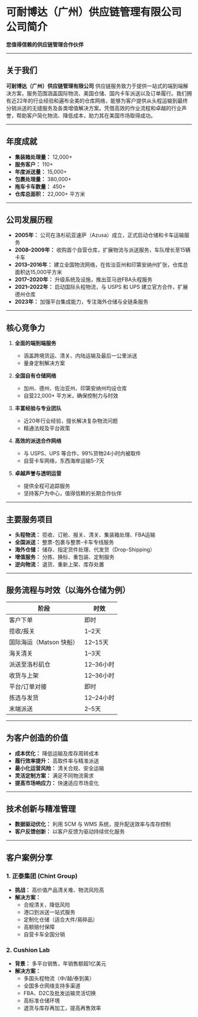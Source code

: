 # 可耐博达（广州）供应链管理有限公司 公司简介

**您值得信赖的供应链管理合作伙伴**

---

## 关于我们

**可耐博达（广州）供应链管理有限公司** 供应链服务致力于提供一站式的端到端解决方案，服务范围涵盖国际物流、美国仓储、国内卡车派送以及订单履行。我们拥有近22年的行业经验和遍布全美的仓库网络，能够为客户提供从头程运输到最终分销派送的无缝服务及各类增值解决方案。凭借高效的作业流程和卓越的行业声誉，帮助客户简化物流、降低成本，助力其在美国市场取得成功。

---

## 年度成就

- **集装箱处理量：** 12,000+
- **服务客户：** 110+
- **年度派送量：** 15,000+
- **包裹处理量：** 380,000+
- **拖车卡车数量：** 450+
- **仓库总面积：** 22,000+ 平方米

---

## 公司发展历程

- **2005年：** 公司在洛杉矶亚速萨（Azusa）成立，正式启动仓储和卡车运输服务
- **2008–2009年：** 收购首个自营仓库，扩展物流与派送服务，车队增长至15辆卡车
- **2013–2016年：** 建立全国物流网络，在佐治亚州和印第安纳州扩张，仓库总面积达15,000平方米
- **2017–2020年：** 升级系统及设施，推出亚马逊FBA头程服务
- **2021–2022年：** 启动国际头程物流，与 USPS 和 UPS 建立官方合作，扩展德州仓库
- **2023年：** 加强平台集成能力，专注海外仓储与全链条服务

---

## 核心竞争力

1. **全面的端到端服务**

   - 涵盖跨境货运、清关、内陆运输及最后一公里派送
   - 量身定制解决方案

2. **全国自有仓储网络**

   - 加州、德州、佐治亚州、印第安纳州均设仓库
   - 自营22,000+ 平方米，确保控制力与时效

3. **丰富经验与专业团队**

   - 近20年行业经验，擅长解决复杂物流问题
   - 精通法规及平台政策

4. **高效的派送合作网络**

   - 与 USPS、UPS 等合作，99%货物24小时内被取件
   - 自营卡车网络，东西海岸运输5-7天

5. **卓越声誉与透明运营**
   - 提供全程可追踪服务
   - 坚持客户为中心，值得信赖的长期合作伙伴

---

## 主要服务项目

- **头程物流：** 揽收、订舱、报关、清关、集装箱处理、FBA运输
- **全国派送：** 整票-包裹与整票-卡车专线服务
- **海外仓储：** 储存、指定货件处理、代发货（Drop-Shipping）
- **增值服务：** 分拣、换标、重包装、定制服务
- **逆向物流：** 退货、重新上架、库存处置

---

## 服务流程与时效（以海外仓储为例）

| 阶段                    | 时效      |
| ----------------------- | --------- |
| 客户下单                | 即时      |
| 揽收/报关               | 1–2天     |
| 国际海运（Matson 快船） | 12–15天   |
| 海关清关                | 1–3天     |
| 派送至洛杉矶仓          | 12–36小时 |
| 收货与上架              | 12–36小时 |
| 平台/订单对接           | 即时      |
| 拣选与发货              | 12–24小时 |
| 末端派送                | 2–5天     |

---

## 为客户创造的价值

- **成本优化：** 降低运输及库存周转成本
- **履行效率提升：** 高取件率与精准派送
- **最小化运营风险：** 清关合规、安全运输
- **灵活定制方案：** 满足不同物流需求
- **提高市场响应力：** 快速适应市场变化

---

## 技术创新与精准管理

- **数据驱动优化：** 利用 SCM 与 WMS 系统，提升配送效率与库存控制
- **客户反馈创新：** 以客户反馈为驱动持续优化服务

---

## 客户案例分享

### 1. 正泰集团 (Chint Group)

- **挑战：** 高价值产品清关难、物流风险高
- **解决方案：**
  - 合规清关，降低风险
  - 港口到派送一站式服务
  - 定制化仓储（适合大件/易碎品）
  - 高额赔付保障
  - 自营卡车全国分销

### 2. Cushion Lab

- **背景：** 多平台销售，年销售额超1亿美元
- **解决方案：**
  - 多国头程物流（中/越/泰到美）
  - 全国多仓网络支持多渠道
  - FBA、D2C及批发运输灵活切换
  - 高标准仓储环境
  - 退货与库存再加工，提高再售效率
